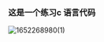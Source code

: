 ### 这是一个练习c 语言代码
![1652268980(1)](https://user-images.githubusercontent.com/98099819/167840799-bdb4dcd9-73a1-4ea2-ac2f-b0a42e638866.png)
